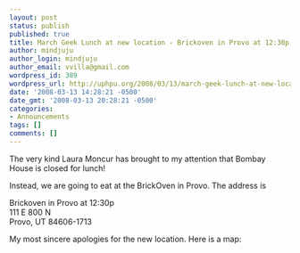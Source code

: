 ```yaml
---
layout: post
status: publish
published: true
title: March Geek Lunch at new location - Brickoven in Provo at 12:30p
author: mindjuju
author_login: mindjuju
author_email: vvilla@gmail.com
wordpress_id: 389
wordpress_url: http://uphpu.org/2008/03/13/march-geek-lunch-at-new-location-brickoven-in-provo-at-1230p/
date: '2008-03-13 14:28:21 -0500'
date_gmt: '2008-03-13 20:28:21 -0500'
categories:
- Announcements
tags: []
comments: []
---
```

<p>The very kind Laura Moncur has brought to my attention that Bombay House is closed for lunch!  </p>
<p>Instead, we are going to eat at the BrickOven in Provo.  The address is </p>
<p>Brickoven in Provo at 12:30p<br />
111 E 800 N<br />
Provo, UT 84606-1713</p>
<p>My most sincere apologies for the new location.  Here is a map:<br /></p>
